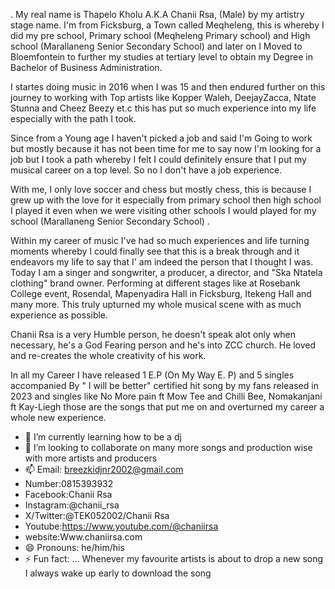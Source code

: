 
. My real name is Thapelo Kholu A.K.A Chanii Rsa, (Male) by my artistry stage name. I'm from Ficksburg, a Town called Meqheleng, this is whereby I did my pre school, Primary school (Meqheleng Primary school) and High school (Marallaneng Senior Secondary School) and later on I Moved to Bloemfontein to further my studies at tertiary level to obtain my Degree in Bachelor of Business Administration.

I startes doing music in 2016 when I was 15 and then endured further on this journey to working with Top artists like Kopper Waleh, DeejayZacca, Ntate Stunna and Cheez Beezy et.c this has put so much experience into my life especially with the path I took.

Since from a Young age I haven't picked a job and said I'm Going to work but mostly because it has not been time for me to say now I'm looking for a job but I took a path whereby I felt I could definitely ensure that I put my musical career on a top level. So no I don't have a job experience. 

With me, I only love soccer and chess but mostly chess, this is because I grew up with the love for it especially from primary school then high school I played it even when we were visiting other schools I would played for my school (Marallaneng Senior Secondary School) . 

Within my career of music I've had so much experiences and life turning moments whereby I could finally see that this is a break through and it endeavors my life to say that I' am indeed the person that I thought I was. Today I am a singer and songwriter, a producer, a director,  and "Ska Ntatela clothing" brand owner. Performing at different stages like at Rosebank College event, Rosendal, Mapenyadira Hall in Ficksburg, Itekeng Hall and many more. This truly upturned my whole musical scene with as much experience as possible. 

Chanii Rsa is a very Humble person, he doesn't speak alot only when necessary, he's a God Fearing person and he's into ZCC church. He loved and re-creates the whole creativity of his work. 

In all my Career I have released 1 E.P (On My Way E. P) and 5 singles accompanied By " I will be better" certified hit song by my fans released in 2023 and singles like No More pain ft Mow Tee and Chilli Bee, Nomakanjani ft Kay-Liegh those are the songs that put me on and overturned my career a whole new experience. 
  
- 🌱 I’m currently learning how to be a dj
- 💞️ I’m looking to collaborate on many more songs and production wise with more artists and producers
- 📫 Email: breezkidjnr2002@gmail.com
- Number:0815393932
- Facebook:Chanii Rsa
- Instagram:@chanii_rsa
- X/Twitter:@TEK052002/Chanii Rsa
- Youtube:https://www.youtube.com/@chaniirsa
- website:Www.chaniirsa.com
- 😄 Pronouns: he/him/his
- ⚡ Fun fact: ... Whenever my favourite artists is about to drop a new song I always wake up early to download the song

<!---
Chaniirsa/Chaniirsa is a ✨ special ✨ repository because its `README.md` (this file) appears on your GitHub profile.
You can click the Preview link to take a look at your changes.
--->
